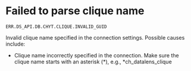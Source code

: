 # Failed to parse clique name

`ERR.DS_API.DB.CHYT.CLIQUE.INVALID_GUID`

Invalid clique name specified in the connection settings. Possible causes include:

* Clique name incorrectly specified in the connection. Make sure the clique name starts with an asterisk (*), e.g., *ch_datalens_clique
